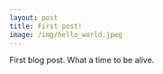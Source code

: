 ```yaml
---
layout: post
title: First post!
image: /img/hello_world.jpeg
---
```


First blog post. What a time to be alive.
